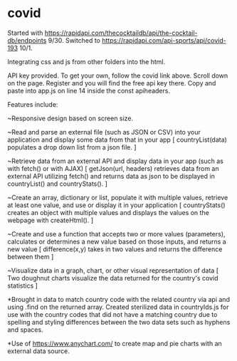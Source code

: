 # covid

Started with https://rapidapi.com/thecocktaildb/api/the-cocktail-db/endpoints 9/30.
Switched to https://rapidapi.com/api-sports/api/covid-193 10/1.

Integrating css and js from other folders into the html.

API key provided. To get your own, follow the covid link above. Scroll down on the page. Register and you will find the free api key there. Copy and paste into app.js on line 14 inside the const apiheaders.

Features include:

~Responsive design based on screen size.

~Read and parse an external file (such as JSON or CSV) into your application and display some data from that in your app [ countryList(data) populates a drop down list from a json file. ]

~Retrieve data from an external API and display data in your app (such as with fetch() or with AJAX) [ getJson(url, headers) retrieves data from an external API utilizing fetch() and returns data as json to be displayed in countryList() and countryStats(). ]

~Create an array, dictionary or list, populate it with multiple values, retrieve at least one value, and use or display it in your application [ countryStats() creates an object with multiple values and displays the values on the webpage with createHtml(). ]

~Create and use a function that accepts two or more values (parameters), calculates or determines a new value based on those inputs, and returns a new value [ difference(x,y) takes in two values and returns the difference between them ]

~Visualize data in a graph, chart, or other visual representation of data [ Two doughnut charts visualize the data returned for the country's covid statistics ]

*Brought in data to match country code with the related country via api and using .find on the returned array. Created sterilized data in countryIds.js for use with the country codes that did not have a matching country due to spelling and styling differences between the two data sets such as hyphens and spaces.

*Use of https://www.anychart.com/ to create map and pie charts with an external data source.